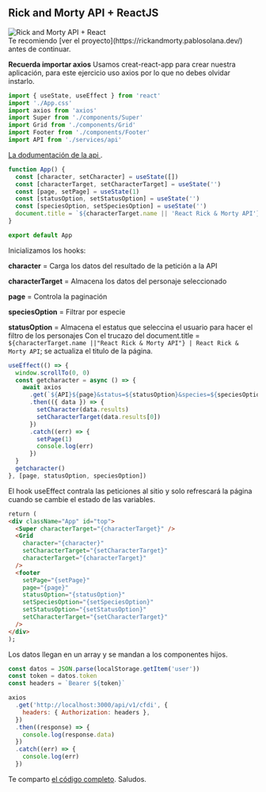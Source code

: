 ## Rick and Morty API + ReactJS

<div className="flex flex-wrap -mx-2 overflow-hidden xl:-mx-2">
  <div className="my-1 px-2 w-full overflow-hidden xl:my-1 xl:px-2 xl:w-1/2">
    <Image
      alt="Rick and Morty API + React"
      src="https://www.pablosolana.dev/_next/image?url=%2Fstatic%2Fimages%2FReactRickMortyAPI%2FReactRickMortyAPI.png&w=750&q=75"
      width={650}
      height={350}
    />
  </div>
  Te recomiendo [ver el proyecto](https://rickandmorty.pablosolana.dev/) antes de continuar.
</div>

**Recuerda importar axios**
Usamos creat-react-app para crear nuestra aplicación, para este ejercicio uso axios por lo que no debes olvidar instarlo.

```javascript
import { useState, useEffect } from 'react'
import './App.css'
import axios from 'axios'
import Super from './components/Super'
import Grid from './components/Grid'
import Footer from './components/Footer'
import API from './services/api'
```

[La dodumentación de la api ](https://rickandmortyapi.com/).

```javascript
function App() {
  const [character, setCharacter] = useState([])
  const [characterTarget, setCharacterTarget] = useState('')
  const [page, setPage] = useState(1)
  const [statusOption, setStatusOption] = useState('')
  const [speciesOption, setSpeciesOption] = useState('')
  document.title = `${characterTarget.name || 'React Rick & Morty API'} | React Rick & Morty API`
}

export default App
```

Inicializamos los hooks:

**character** = Carga los datos del resultado de la petición a la API

**characterTarget** = Almacena los datos del personaje seleccionado

**page** = Controla la paginación

**speciesOption** = Filtrar por especie

**statusOption** = Almacena el estatus que seleccina el usuario para hacer el filtro de los personajes
Con el trucazo del document.title = `${characterTarget.name ||"React Rick & Morty API"} | React Rick & Morty API`; se actualiza el titulo de la página.

```javascript
useEffect(() => {
  window.scrollTo(0, 0)
  const getcharacter = async () => {
    await axios
      .get(`${API}${page}&status=${statusOption}&species=${speciesOption}`)
      .then(({ data }) => {
        setCharacter(data.results)
        setCharacterTarget(data.results[0])
      })
      .catch((err) => {
        setPage(1)
        console.log(err)
      })
  }
  getcharacter()
}, [page, statusOption, speciesOption])
```

El hook useEffect contrala las peticiones al sitio y solo refrescará la página cuando se cambie el estado de las variables.

```html
return (
<div className="App" id="top">
  <Super characterTarget="{characterTarget}" />
  <Grid
    character="{character}"
    setCharacterTarget="{setCharacterTarget}"
    characterTarget="{characterTarget}"
  />
  <footer
    setPage="{setPage}"
    page="{page}"
    statusOption="{statusOption}"
    setSpeciesOption="{setSpeciesOption}"
    setStatusOption="{setStatusOption}"
    setCharacterTarget="{setCharacterTarget}"
  />
</div>
);
```

Los datos llegan en un array y se mandan a los componentes hijos.

```javascript
const datos = JSON.parse(localStorage.getItem('user'))
const token = datos.token
const headers = `Bearer ${token}`

axios
  .get('http://localhost:3000/api/v1/cfdi', {
    headers: { Authorization: headers },
  })
  .then((response) => {
    console.log(response.data)
  })
  .catch((err) => {
    console.log(err)
  })
```

Te comparto [el código completo](https://github.com/juanpablosolana/rickandmorty).
Saludos.
